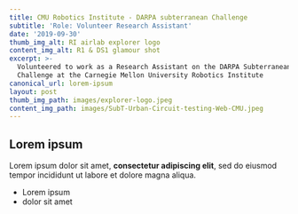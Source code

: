 ```yaml
---
title: CMU Robotics Institute - DARPA subterranean Challenge
subtitle: 'Role: Volunteer Research Assistant'
date: '2019-09-30'
thumb_img_alt: RI airlab explorer logo
content_img_alt: R1 & DS1 glamour shot
excerpt: >-
  Volunteered to work as a Research Assistant on the DARPA Subterranean
  Challenge at the Carnegie Mellon University Robotics Institute
canonical_url: lorem-ipsum
layout: post
thumb_img_path: images/explorer-logo.jpeg
content_img_path: images/SubT-Urban-Circuit-testing-Web-CMU.jpeg
---
```

## Lorem ipsum

Lorem ipsum dolor sit amet, **consectetur adipiscing elit**, sed do eiusmod tempor incididunt ut labore et dolore magna aliqua.

- Lorem ipsum
- dolor sit amet